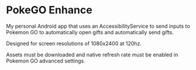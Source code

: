 # PokeGO Enhance

My personal Android app that uses an AccessibilityService to send inputs to Pokemon GO to automatically open gifts and automatically send gifts.

Designed for screen resolutions of 1080x2400 at 120hz.

Assets must be downloaded and native refresh rate must be enabled in Pokemon GO advanced settings.